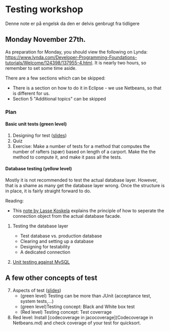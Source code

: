 # Testing workshop
Denne note er på engelsk da den er delvis genbrugt fra tidligere

## Monday November 27th.

As preparation for Monday, you should view the following on Lynda:
<https://www.lynda.com/Developer-Programming-Foundations-tutorials/Welcome/124398/137955-4.html>. 
It is nearly two hours, so remember to set some time aside.

There are a few sections which can be skipped:

- There is a section on how to do it in Eclipse - we use Netbeans, so that is different for us.
- Section 5 "Additional topics" can be skipped


### Plan

#### Basic unit tests (green level)
1. Designing for test ([slides](TestSlides.pptx))
1. Quiz
3. Exercise: Make a number of tests for a method that computes the number of rafters (spær) based on length of a carport. Make the the method to compute it, and make it pass all the tests.

#### Database testing (yellow level)
Mostly it is not recommended to test the actual database layer. 
However, that is a shame as many get the database layer wrong. Once the structure is in place, it is fairly straight forward to do.

Reading:

- This [note by Lasse Koskela](databaseTest.md) explains the principle of how to seperate the connection object from the actual database facade.

1. Testing the database layer
	- Test database vs. production database
	- Clearing and setting up a database
	- Designing for testability
	- A dedicated connection
	
2. [Unit testing against MySQL](IntegrationstestDatabase.md)


## A few other concepts of test
7. Aspects of test ([slides](TestSlides.pptx))
	- (green level) Testing can be more than JUnit (acceptance test, system tests,...)
	- (green level)Testing concept: Black and White box test
	- (Red level) Testing concept: Test coverrage
9. Red level: Install [codecoverage in jacocoverage](Codecoverage in Netbeans.md) and check coverage of your test for quicksort.

	
	
